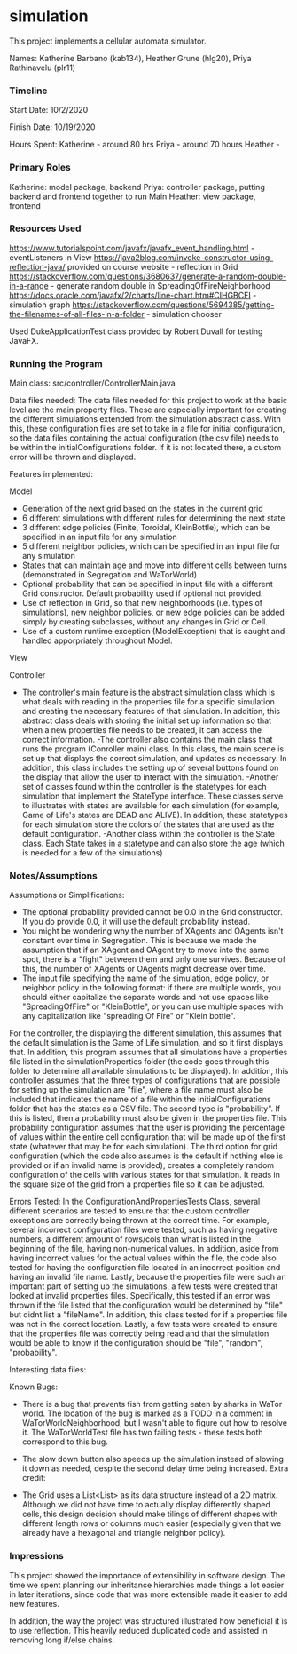 simulation
====

This project implements a cellular automata simulator.

Names: Katherine Barbano (kab134), Heather Grune (hlg20), Priya Rathinavelu (plr11)

### Timeline

Start Date: 10/2/2020

Finish Date: 10/19/2020

Hours Spent:
Katherine - around 80 hrs
Priya - around 70 hours 
Heather - 

### Primary Roles

Katherine: model package, backend
Priya: controller package, putting backend and frontend together to run Main
Heather: view package, frontend

### Resources Used
https://www.tutorialspoint.com/javafx/javafx_event_handling.html - eventListeners in View
https://java2blog.com/invoke-constructor-using-reflection-java/ provided on course website - reflection in Grid
https://stackoverflow.com/questions/3680637/generate-a-random-double-in-a-range - generate random double in SpreadingOfFireNeighborhood
https://docs.oracle.com/javafx/2/charts/line-chart.htm#CIHGBCFI - simulation graph
https://stackoverflow.com/questions/5694385/getting-the-filenames-of-all-files-in-a-folder - simulation chooser

Used DukeApplicationTest class provided by Robert Duvall for testing JavaFX.

### Running the Program

Main class: src/controller/ControllerMain.java

Data files needed: The data files needed for this project to work at the basic level are 
the main property files. These are especially important for creating the different simulations extended 
from the simulation abstract class. With this, these configuration files are set to take in a file 
for initial configuration, so the data files containing the actual configuration (the csv file) needs 
to be within the initialConfigurations folder. If it is not located there, a custom error will be 
thrown and displayed. 

Features implemented:

Model
- Generation of the next grid based on the states in the current grid
- 6 different simulations with different rules for determining the next state
- 3 different edge policies (Finite, Toroidal, KleinBottle), which can be specified in an input file for any simulation
- 5 different neighbor policies, which can be specified in an input file for any simulation
- States that can maintain age and move into different cells between turns (demonstrated in Segregation and WaTorWorld)
- Optional probability that can be specified in input file with a different Grid constructor. Default probability used if optional not provided.
- Use of reflection in Grid, so that new neighborhoods (i.e. types of simulations), new neighbor policies,
or new edge policies can be added simply by creating subclasses, without any changes in Grid or Cell.
- Use of a custom runtime exception (ModelException) that is caught and handled apporpriately throughout Model.

View

Controller
- The controller's main feature is the abstract simulation class which is what deals with reading in the 
properties file for a specific simulation and creating the necessary features of that simulation. In 
addition, this abstract class deals with storing the initial set up information so that when a new 
properties file needs to be created, it can access the correct information. 
-The controller also contains the main class that runs the program (Conroller main) class. In this class,
the main scene is set up that displays the correct simulation, and updates as necessary. In addition, 
this class includes the setting up of several buttons found on the display that allow the user 
to interact with the simulation.
-Another set of classes found within the controller is the statetypes for each simulation that implement
the StateType interface. These classes serve to illustrates with states are available for 
each simulation (for example, Game of Life's states are DEAD and ALIVE). In addition, 
these statetypes for each simulation store the colors of the states that are used 
as the default configuration.
-Another class within the controller is the State class. Each State takes in a statetype and can also
store the age (which is needed for a few of the simulations)


### Notes/Assumptions

Assumptions or Simplifications:

- The optional probability provided cannot be 0.0 in the Grid constructor. If you do provide 0.0, it will use the default probability instead.
- You might be wondering why the number of XAgents and OAgents isn't constant over time in Segregation.
This is because we made the assumption that if an XAgent and OAgent try to move into
the same spot, there is a "fight" between them and only one survives.
Because of this, the number of XAgents or OAgents might decrease over time.
- The input file specifying the name of the simulation, edge policy, or neighbor policy
in the following format: if there are multiple words, you should either capitalize
the separate words and not use spaces like "SpreadingOfFire" or "KleinBottle", or you can use multiple
spaces with any capitalization like "spreading Of Fire" or "Klein bottle".

For the controller, the displaying the different simulation, this assumes that the default simulation 
is the Game of Life simulation, and so it first displays that. In addition, this program assumes that 
all simulations have a properties file listed in the simulationProperties folder (the code goes through 
this folder to determine all available simulations to be displayed). In addition, this controller 
assumes that the three types of configurations that are possible for setting up the simulation are "file",
where a file name must also be included that indicates the name of a file within the initialConfigurations 
folder that has the states as a CSV file. The second type is "probability". If this is listed,
then a probability must also be given in the properties file. This probability configuration assumes 
that the user is providing the percentage of values within the entire cell configuration that will be 
made up of the first state (whatever that may be for each simulation). The third option for 
grid configuration (which the code also assumes is the default if nothing else is provided or if an
invalid name is provided), creates a completely random configuration of the cells with various states for 
that simulation. It reads in the square size of the grid from a properties file so it can be adjusted.

Errors Tested: In the ConfigurationAndPropertiesTests Class, several different scenarios are tested 
to ensure that the custom controller exceptions are correctly being thrown at the correct 
time. For example, several incorrect configuration files were tested, such as having negative
numbers, a different amount of rows/cols than what is listed in the beginning of the file, 
having non-numerical values. In addition, aside from having incorrect values for the  actual values
 within the file, the code also tested for having the configuration file located in an incorrect
 position and having an invalid file name. Lastly, because the properties file were such an important 
 part of setting up the simulations, a few tests were created that looked at invalid properties
 files. Specifically, this tested if an error was thrown if the file listed that the configuration
 would be determined by "file" but didnt list a "fileName". In addition, this class 
 tested for if a properties file was not in the correct location. Lastly, a few tests were created 
 to ensure that the properties file was correctly being read and that the simulation would be 
 able to know if the configuration should be "file", "random", "probability". 

Interesting data files:

Known Bugs:

- There is a bug that prevents fish from getting eaten by sharks in WaTor world. The location of the bug is marked
as a TODO in a comment in WaTorWorldNeighborhood, but I wasn't able to figure out how to resolve it.
The WaTorWorldTest file has two failing tests - these tests both correspond to this bug. 

- The slow down button also speeds up the simulation instead of slowing it down as needed, despite 
the second delay time being increased. 
Extra credit:

- The Grid uses a List<List<Cell>> as its data structure instead of a 2D matrix. Although we did not have time to actually display differently shaped cells, this design decision
should make tilings of different shapes with different length rows or columns much easier (especially
given that we already have a hexagonal and triangle neighbor policy).


### Impressions
This project showed the importance of extensibility in software design. The time we spent
planning our inheritance hierarchies made things a lot easier in later iterations, since
code that was more extensible made it easier to add new features.

In addition, the way the project was structured illustrated how beneficial it is to use reflection.
This heavily reduced duplicated code and assisted in removing long if/else chains. 
